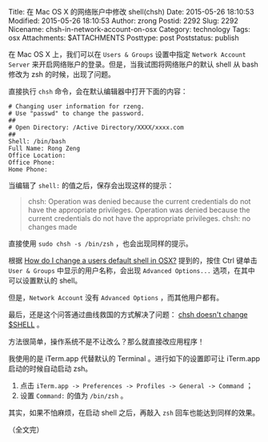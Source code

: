 Title: 在 Mac OS X 的网络账户中修改 shell(chsh)
Date: 2015-05-26 18:10:53
Modified: 2015-05-26 18:10:53
Author: zrong
Postid: 2292
Slug: 2292
Nicename: chsh-in-network-account-on-osx
Category: technology
Tags: osx
Attachments: $ATTACHMENTS
Posttype: post
Poststatus: publish

在 Mac OS X 上，我们可以在 `Users & Groups` 设置中指定 `Network Account Server` 来开启网络账户的登录。但是，当我试图将网络账户的默认 shell 从 bash 修改为 zsh 的时候，出现了问题。

<!--more-->
直接执行 `chsh` 命令，会在默认编辑器中打开下面的内容：

``` shell
# Changing user information for rzeng.
# Use "passwd" to change the password.
##
# Open Directory: /Active Directory/XXXX/xxxx.com
##
Shell: /bin/bash
Full Name: Rong Zeng
Office Location:
Office Phone:
Home Phone:
```

当编辑了 `shell:` 的值之后，保存会出现这样的提示： 

> chsh: Operation was denied because the current credentials do not have the appropriate privileges.  Operation was denied because the current credentials do not have the appropriate privileges.
chsh: no changes made

直接使用 `sudo chsh -s /bin/zsh` ，也会出现同样的提示。

根据 [How do I change a users default shell in OSX?][1] 提到的，按住 Ctrl 键单击 `User & Groups` 中显示的用户名称，会出现 `Advanced Options...` 选项，在其中可以设置默认的 shell。

但是，`Network Account` 没有 `Advanced Options` ，而其他用户都有。

最后，还是这个问答通过曲线救国的方式解决了问题： [chsh doesn't change $SHELL][2] 。

方法很简单，操作系统不是不让改么？那么就直接改应用程序！

我使用的是 iTerm.app 代替默认的 Terminal 。进行如下的设置即可让 iTerm.app 启动的时候自动启动 zsh。

1.  点击 `iTerm.app -> Preferences -> Profiles -> General -> Command` ；
2. 设置 `Command:` 的值为 `/bin/zsh` 。

其实，如果不怕麻烦，在启动 shell 之后，再敲入 `zsh` 回车也能达到同样的效果。

（全文完）

[1]: http://superuser.com/questions/379725/how-do-i-change-a-users-default-shell-in-osx
[2]: http://apple.stackexchange.com/questions/131942/chsh-doesnt-change-shell


